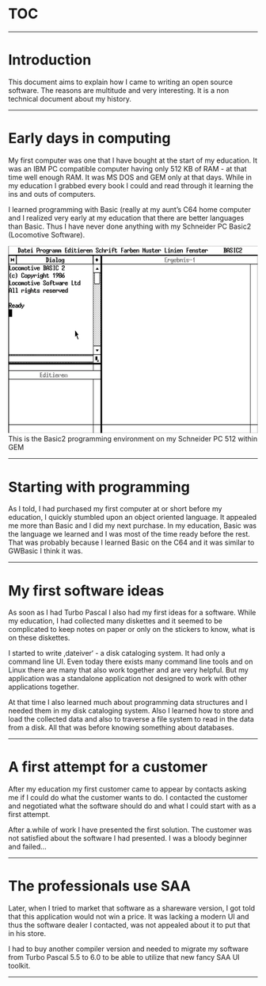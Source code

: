 # TOC #

<!--TOC-->




----

# Introduction #

This document aims to explain how I came to writing an open source software. The reasons are multitude and very interesting. It is a non technical document about my history.

----

# Early days in computing #

My first computer was one that I have bought at the start of my education. It was an IBM PC compatible computer having only 512 KB of RAM - at that time well enough RAM. It was MS DOS and GEM only at that days. While in my education I grabbed every book I could and read through it learning the ins and outs of computers.

I learned programming with Basic (really at my aunt’s C64 home computer and I realized very early at my education that there are better languages than Basic. Thus I have never done anything with my Schneider PC Basic2 (Locomotive Software).


![PastedGraphic.png](PastedGraphic.png)This is the Basic2 programming environment on my Schneider PC 512 within GEM

----

# Starting with programming #

As I told, I had purchased my first computer at or short before my education, I quickly stumbled upon an object oriented language. It appealed me more than Basic and I did my next purchase. In my education, Basic was the language we learned and I was most of the time ready before the rest. That was probably because I learned Basic on the C64 and it was similar to GWBasic I think it was.

----

# My first software ideas #

As soon as I had Turbo Pascal I also had my first ideas for a software. While my education, I had collected many diskettes and it seemed to be complicated to keep notes on paper or only on the stickers to know, what is on these diskettes.

I started to write ‚dateiver‘ - a disk cataloging system. It had only a command line UI. Even today there exists many command line tools and on Linux there are many that also work together and are very helpful. But my application was a standalone application not designed to work with other applications together.

At that time I also learned much about programming data structures and I needed them in my disk cataloging system. Also I learned how to store and load the collected data and also to traverse a file system to read in the data from a disk. All that was before knowing something about databases.


----

# A first attempt for a customer #

After my education my first customer came to appear by contacts asking me if I could do what the customer wants to do. I contacted the customer and negotiated what the software should do and what I could start with as a first attempt.

After a.while of work I have presented the first solution. The customer was not satisfied about the software I had presented. I was a bloody beginner and failed…

----

# The professionals use SAA #

Later, when I tried to market that software as a shareware version, I got told that this application would not win a price. It was lacking a modern UI and thus the software dealer I contacted, was not appealed about it to put that in his store.

I had to buy another compiler version and needed to migrate my software from Turbo Pascal 5.5 to 6.0 to be able to utilize that new fancy SAA UI toolkit.


----


